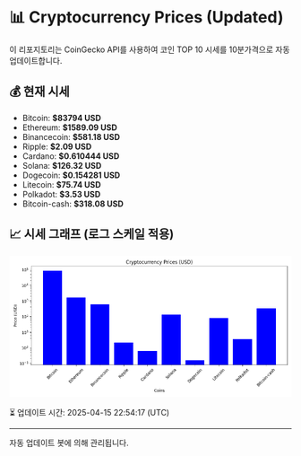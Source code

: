 
# 📊 Cryptocurrency Prices (Updated)

이 리포지토리는 CoinGecko API를 사용하여 코인 TOP 10 시세를 10분가격으로 자동 업데이트합니다.

## 💰 현재 시세
- Bitcoin: **$83794 USD**
- Ethereum: **$1589.09 USD**
- Binancecoin: **$581.18 USD**
- Ripple: **$2.09 USD**
- Cardano: **$0.610444 USD**
- Solana: **$126.32 USD**
- Dogecoin: **$0.154281 USD**
- Litecoin: **$75.74 USD**
- Polkadot: **$3.53 USD**
- Bitcoin-cash: **$318.08 USD**

## 📈 시세 그래프 (로그 스케일 적용)
![Crypto Prices](crypto_prices.png)

⏳ 업데이트 시간: 2025-04-15 22:54:17 (UTC)

---
자동 업데이트 봇에 의해 관리됩니다.
